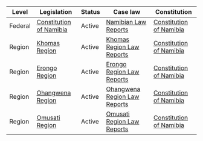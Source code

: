 | Level | Legislation | Status | Case law | Constitution |
|---|---|---|---|---|
| Federal | [Constitution of Namibia](https://www.wipo.int/edocs/lexdocs/laws/en/na/na001en.pdf) | Active | [Namibian Law Reports](https://www.namcourts.org.na/lawreports/) | [Constitution of Namibia](https://www.wipo.int/edocs/lexdocs/laws/en/na/na001en.pdf) |
| Region | [Khomas Region](https://www.khomas.gov.na/legislation/) | Active | [Khomas Region Law Reports](https://www.khomas.gov.na/legislation/) | [Constitution of Namibia](https://www.wipo.int/edocs/lexdocs/laws/en/na/na001en.pdf) |
| Region | [Erongo Region](https://www.erongo.gov.na/legislation/) | Active | [Erongo Region Law Reports](https://www.erongo.gov.na/legislation/) | [Constitution of Namibia](https://www.wipo.int/edocs/lexdocs/laws/en/na/na001en.pdf) |
| Region | [Ohangwena Region](https://www.ohangwena.gov.na/legislation/) | Active | [Ohangwena Region Law Reports](https://www.ohangwena.gov.na/legislation/) | [Constitution of Namibia](https://www.wipo.int/edocs/lexdocs/laws/en/na/na001en.pdf) |
| Region | [Omusati Region](https://www.omusati.gov.na/legislation/) | Active | [Omusati Region Law Reports](https://www.omusati.gov.na/legislation/) | [Constitution of Namibia](https://www.wipo.int/edocs/lexdocs/laws/en/na/na001en.pdf) |